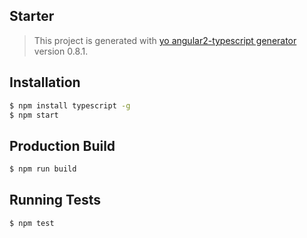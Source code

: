 ## Starter
> This project is generated with [yo angular2-typescript generator](https://github.com/shibbir/generator-angular2-typescript) version 0.8.1.

## Installation

```bash
$ npm install typescript -g
$ npm start
```

## Production Build
```bash
$ npm run build
```

## Running Tests
```bash
$ npm test
```
